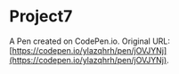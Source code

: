 # Project7

A Pen created on CodePen.io. Original URL: [https://codepen.io/ylazqhrh/pen/jOVJYNj](https://codepen.io/ylazqhrh/pen/jOVJYNj).


